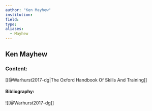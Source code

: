 ```yaml
---
author: "Ken Mayhew"
institution:
field:
type:
aliases:
  - Mayhew
---
```


## Ken Mayhew

### Content:
[[@Warhurst2017-dg|The Oxford Handbook Of Skills And Training]]

#### Bibliography:

![[@Warhurst2017-dg]]